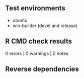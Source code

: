 ## Test environments

* ubuntu 
* win-builder (devel and release)

## R CMD check results

0 errors | 0 warnings | 0 notes

## Reverse dependencies


